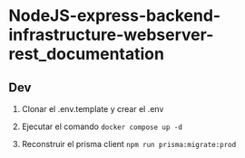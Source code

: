 # NodeJS-express-backend-infrastructure-webserver-rest_documentation

## Dev

1. Clonar el .env.template y crear el .env
2. Ejecutar el comando ```docker compose up -d```
3. Reconstruir el prisma client ```npm run prisma:migrate:prod```

   ```"prisma:migrate:prod": "prisma migrate deploy",
   ```
